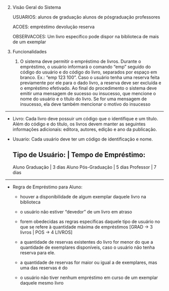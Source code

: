 2. Visão Geral do Sistema

	USUARIOS:
		alunos de graduação
		alunos de pósgraduação
		professores

	ACOES:
		empréstimo
		devolução
		reserva 

	OBSERVACOES:
		Um livro específico pode dispor na biblioteca de mais de um exemplar


3. Funcionalidades
	
	1. O sistema deve permitir o empréstimo de livros. Durante o empréstimo, o usuário informará o
	comando “emp” seguido do código do usuário e do código do livro, separados por espaço em
	branco. Ex.: “emp 123 100”. Caso o usuário tenha uma reserva feita previamente por ele para
	o dado livro, a reserva deve ser excluída e o empréstimo efetivado. Ao final do procedimento
	o sistema deve emitir uma mensagem de sucesso ou insucesso, que mencione o nome do
	usuário e o título do livro. Se for uma mensagem de insucesso, ela deve também mencionar o
	motivo do insucesso

---------------------------------------------------------------------------------------------------------------------------------------------------

* Livro:
	Cada livro deve possuir um código que o identifique e um título. Além do código e do título, os livros
devem manter as seguintes informações adicionais: editora, autores, edição e ano da publicação.

* Usuario:
	Cada usuário deve ter um código de identificação e nome.

	Tipo de Usuário:    | Tempo de Empréstimo:
	------------------------------------------
	Aluno Graduação     | 3 dias
	Aluno Pós-Graduação | 5 dias
	Professor           | 7 dias

---------------------------------------------------------------------------------------------------------------------------------------------------

* Regra de Empréstimo para Aluno:
	
	* houver a disponibilidade de algum exemplar daquele livro na biblioteca

	* o usuário não estiver “devedor” de um livro em atraso

	* forem obedecidas as regras específicas daquele tipo de usuário no que se refere à quantidade máxima de empréstimos [GRAD -> 3 livros | POS -> 4 LIVROS]

	* a quantidade de reservas existentes do livro for menor do que a quantidade de exemplares disponíveis, caso o usuário não tenha reserva para ele.

	* a quantidade de reservas for maior ou igual a de exemplares, mas uma das reservas é do 

	* o usuário não tiver nenhum empréstimo em curso de um exemplar daquele mesmo livro